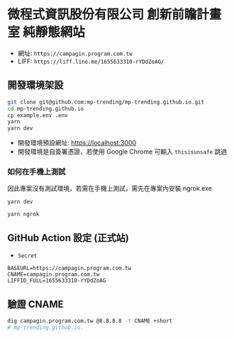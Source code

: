# 微程式資訊股份有限公司 創新前瞻計畫室 純靜態網站

* 網址: `https://campagin.program.com.tw`
* LIFF: `https://liff.line.me/1655633310-rYDdZoAG/`

## 開發環境架設

```bash
git clone git@github.com:mp-trending/mp-trending.github.io.git
cd mp-trending.github.io
cp example.env .env
yarn
yarn dev
```

* 開發環境預設網址: <https://localhost:3000>
* 開發環境是自簽署憑證，若使用 Google Chrome 可輸入 `thisisunsafe` 跳過

### 如何在手機上測試

因此專案沒有測試環境，若需在手機上測試，需先在專案內安裝 ngrok.exe

```
yarn dev

yarn ngrok
```

## GitHub Action 設定 (正式站)

* `Secret`

```
BASEURL=https://campagin.program.com.tw
CNAME=campagin.program.com.tw
LIFFID_FULL=1655633310-rYDdZoAG
```

## 驗證 CNAME

```bash
dig campagin.program.com.tw @8.8.8.8 -t CNAME +short
# mp-trending.github.io.
```
